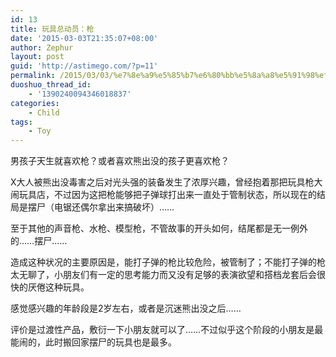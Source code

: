 ```yaml
---
id: 13
title: 玩具总动员：枪
date: '2015-03-03T21:35:07+08:00'
author: Zephur
layout: post
guid: 'http://astimego.com/?p=11'
permalink: /2015/03/03/%e7%8e%a9%e5%85%b7%e6%80%bb%e5%8a%a8%e5%91%98%ef%bc%9a%e6%9e%aa/
duoshuo_thread_id:
    - '1390240094346018837'
categories:
    - Child
tags:
    - Toy
---
```


男孩子天生就喜欢枪？或者喜欢熊出没的孩子更喜欢枪？

X大人被熊出没毒害之后对光头强的装备发生了浓厚兴趣，曾经抱着那把玩具枪大闹玩具店，不过因为这把枪能够把子弹球打出来一直处于管制状态，所以现在的结局是摆尸（电锯还偶尔拿出来搞破坏）……

<!-- more -->

至于其他的声音枪、水枪、模型枪，不管故事的开头如何，结尾都是无一例外的……摆尸……

造成这种状况的主要原因是，能打子弹的枪比较危险，被管制了；不能打子弹的枪太无聊了，小朋友们有一定的思考能力而又没有足够的表演欲望和搭档龙套后会很快的厌倦这种玩具。

感觉感兴趣的年龄段是2岁左右，或者是沉迷熊出没之后……

评价是过渡性产品，敷衍一下小朋友就可以了……不过似乎这个阶段的小朋友是最能闹的，此时搬回家摆尸的玩具也是最多。